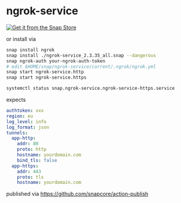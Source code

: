 # ngrok-service

[![Get it from the Snap Store](https://snapcraft.io/static/images/badges/en/snap-store-white.svg)](https://snapcraft.io/ngrok-service)

or install via

```sh
snap install ngrok
snap install ./ngrok-service_2.3.35_all.snap --dangerous
snap ngrok-auth your-ngrok-auth-token
# edit $HOME/snap/ngrok-service/current/.ngrok/ngrok.yml
snap start ngrok-service.http
snap start ngrok-service.https

systemctl status snap.ngrok-service.ngrok-service-https.service

```

expects

```yaml
authtoken: xxx
region: eu
log_level: info
log_format: json
tunnels:
  app-http:
    addr: 80
    proto: http
    hostname: yourdomain.com
    bind_tls: false
  app-https:
    addr: 443
    proto: tls
    hostname: yourdomain.com
```

published via https://github.com/snapcore/action-publish

